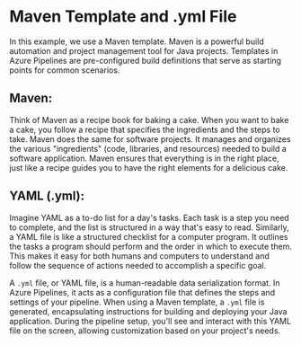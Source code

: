 # Maven Template and .yml File

In this example, we use a Maven template. Maven is a powerful build automation and project management tool for Java projects. Templates in Azure Pipelines are pre-configured build definitions that serve as starting points for common scenarios.

## Maven:

Think of Maven as a recipe book for baking a cake. When you want to bake a cake, you follow a recipe that specifies the ingredients and the steps to take. Maven does the same for software projects. It manages and organizes the various "ingredients" (code, libraries, and resources) needed to build a software application. Maven ensures that everything is in the right place, just like a recipe guides you to have the right elements for a delicious cake.

## YAML (.yml):

Imagine YAML as a to-do list for a day's tasks. Each task is a step you need to complete, and the list is structured in a way that's easy to read. Similarly, a YAML file is like a structured checklist for a computer program. It outlines the tasks a program should perform and the order in which to execute them. This makes it easy for both humans and computers to understand and follow the sequence of actions needed to accomplish a specific goal.

A `.yml` file, or YAML file, is a human-readable data serialization format. In Azure Pipelines, it acts as a configuration file that defines the steps and settings of your pipeline. When using a Maven template, a `.yml` file is generated, encapsulating instructions for building and deploying your Java application. During the pipeline setup, you'll see and interact with this YAML file on the screen, allowing customization based on your project's needs.


